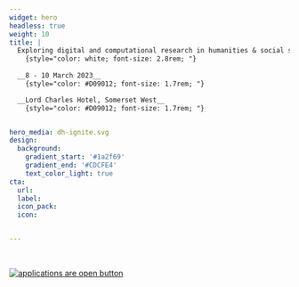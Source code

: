 ```yaml
---
widget: hero
headless: true
weight: 10
title: | 
  Exploring digital and computational research in humanities & social sciences
    {style="color: white; font-size: 2.8rem; "} 
  
  __8 - 10 March 2023__
    {style="color: #D09012; font-size: 1.7rem; "} 

  __Lord Charles Hotel, Somerset West__
    {style="color: #D09012; font-size: 1.7rem; "} 


hero_media: dh-ignite.svg
design:
  background:
    gradient_start: '#1a2f69'
    gradient_end: '#CDCFE4'
    text_color_light: true
cta:
  url: 
  label: 
  icon_pack: 
  icon: 


---
```

<br>

[![applications are open button](learn-more.png)](#participate)